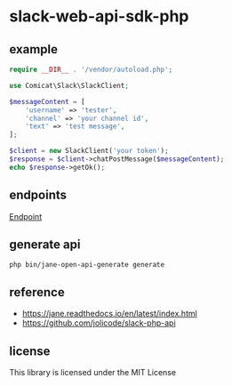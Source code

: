 # slack-web-api-sdk-php

## example

```php
require __DIR__ . '/vendor/autoload.php';

use Comicat\Slack\SlackClient;

$messageContent = [
    'username' => 'tester',
    'channel' => 'your channel id',
    'text' => 'test message',
];

$client = new SlackClient('your token');
$response = $client->chatPostMessage($messageContent);
echo $response->getOk();
```

## endpoints

[Endpoint](./generated/Endpoint)

## generate api

`php bin/jane-open-api-generate generate`

## reference

* https://jane.readthedocs.io/en/latest/index.html
* https://github.com/jolicode/slack-php-api


## license

This library is licensed under the MIT License
